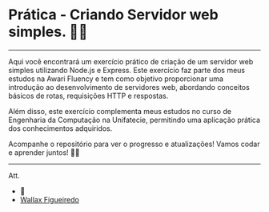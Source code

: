 # Prática - Criando Servidor web simples. 🧑‍🏫

---

Aqui você encontrará um exercício prático de criação de um servidor web simples utilizando Node.js e Express. Este exercício faz parte dos meus estudos na Awari Fluency e tem como objetivo proporcionar uma introdução ao desenvolvimento de servidores web, abordando conceitos básicos de rotas, requisições HTTP e respostas.

Além disso, este exercício complementa meus estudos no curso de Engenharia da Computação na Unifatecie, permitindo uma aplicação prática dos conhecimentos adquiridos.

Acompanhe o repositório para ver o progresso e atualizações! Vamos codar e aprender juntos! 🚀🚀

---

Att. 

- 🦁
- [Wallax Figueiredo](https://github.com/WallCod)
